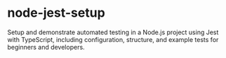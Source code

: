 # node-jest-setup
Setup and demonstrate automated testing in a Node.js project using Jest with TypeScript, including configuration, structure, and example tests for beginners and developers.
